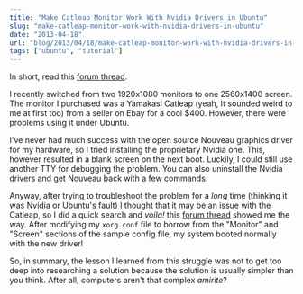 ```yaml
---
title: "Make Catleap Monitor Work With Nvidia Drivers in Ubuntu"
slug: "make-catleap-monitor-work-with-nvidia-drivers-in-ubuntu"
date: "2013-04-18"
url: "blog/2013/04/18/make-catleap-monitor-work-with-nvidia-drivers-in-ubuntu.html"
tags: ["ubuntu", "tutorial"]
---
```


In short, read this [forum thread](https://ubuntuforums.org/showthread.php?t=2038997).

I recently switched from two 1920x1080 monitors to one 2560x1400 screen. The monitor I purchased was a Yamakasi Catleap (yeah, It sounded weird to me at first too) from a seller on Ebay for a cool $400. However, there were problems using it under Ubuntu.

I've never had much success with the open source Nouveau graphics driver for my hardware, so I tried installing the proprietary Nvidia one. This, however resulted in a blank screen on the next boot. Luckily, I could still use another TTY for debugging the problem. You can also uninstall the Nvidia drivers and get Nouveau back with a few commands.

Anyway, after trying to troubleshoot the problem for a *long* time (thinking it was Nvidia or Ubuntu's fault) I thought that it may be an issue with the Catleap, so I did a quick search and *voila!* this [forum thread](https://ubuntuforums.org/showthread.php?t=2038997) showed me the way. After modifying my `xorg.conf` file to borrow from the "Monitor" and "Screen" sections of the sample config file, my system booted normally with the new driver!

So, in summary, the lesson I learned from this struggle was not to get too deep into researching a solution because the solution is usually simpler than you think. After all, computers aren't that complex *amirite*?



